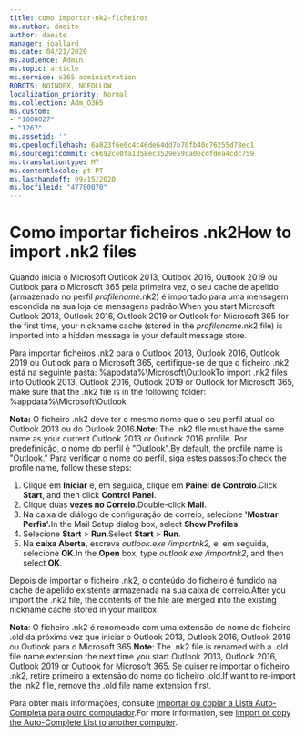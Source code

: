 ```yaml
---
title: como importar-nk2-ficheiros
ms.author: daeite
author: daeite
manager: joallard
ms.date: 04/21/2020
ms.audience: Admin
ms.topic: article
ms.service: o365-administration
ROBOTS: NOINDEX, NOFOLLOW
localization_priority: Normal
ms.collection: Adm_O365
ms.custom:
- "1800027"
- "1267"
ms.assetid: ''
ms.openlocfilehash: 6a823f6e0c4c46de64dd7b70fb40c76255d78ec1
ms.sourcegitcommit: c6692ce0fa1358ec3529e59ca0ecdfdea4cdc759
ms.translationtype: MT
ms.contentlocale: pt-PT
ms.lasthandoff: 09/15/2020
ms.locfileid: "47780070"
---
```

# <a name="how-to-import-nk2-files"></a><span data-ttu-id="a9199-102">Como importar ficheiros .nk2</span><span class="sxs-lookup"><span data-stu-id="a9199-102">How to import .nk2 files</span></span> 

<span data-ttu-id="a9199-103">Quando inicia o Microsoft Outlook 2013, Outlook 2016, Outlook 2019 ou Outlook para o Microsoft 365 pela primeira vez, o seu cache de apelido (armazenado no perfil *profilename*.nk2) é importado para uma mensagem escondida na sua loja de mensagens padrão.</span><span class="sxs-lookup"><span data-stu-id="a9199-103">When you start Microsoft Outlook 2013, Outlook 2016, Outlook 2019 or Outlook for Microsoft 365 for the first time, your nickname cache (stored in the *profilename*.nk2 file) is imported into a hidden message in your default message store.</span></span>

<span data-ttu-id="a9199-104">Para importar ficheiros .nk2 para o Outlook 2013, Outlook 2016, Outlook 2019 ou Outlook para o Microsoft 365, certifique-se de que o ficheiro .nk2 está na seguinte pasta: %appdata%\Microsoft\Outlook</span><span class="sxs-lookup"><span data-stu-id="a9199-104">To import .nk2 files into Outlook 2013, Outlook 2016, Outlook 2019 or Outlook for Microsoft 365, make sure that the .nk2 file is in the following folder: %appdata%\Microsoft\Outlook</span></span>

<span data-ttu-id="a9199-105">**Nota:** O ficheiro .nk2 deve ter o mesmo nome que o seu perfil atual do Outlook 2013 ou do Outlook 2016.</span><span class="sxs-lookup"><span data-stu-id="a9199-105">**Note**: The .nk2 file must have the same name as your current Outlook 2013 or Outlook 2016 profile.</span></span> <span data-ttu-id="a9199-106">Por predefinição, o nome do perfil é "Outlook".</span><span class="sxs-lookup"><span data-stu-id="a9199-106">By default, the profile name is "Outlook."</span></span> <span data-ttu-id="a9199-107">Para verificar o nome do perfil, siga estes passos:</span><span class="sxs-lookup"><span data-stu-id="a9199-107">To check the profile name, follow these steps:</span></span> 
1. <span data-ttu-id="a9199-108">Clique em **Iniciar** e, em seguida, clique em **Painel de Controlo**.</span><span class="sxs-lookup"><span data-stu-id="a9199-108">Click **Start**, and then click **Control Panel**.</span></span>
2. <span data-ttu-id="a9199-109">Clique duas **vezes no Correio.**</span><span class="sxs-lookup"><span data-stu-id="a9199-109">Double-click **Mail**.</span></span>
3. <span data-ttu-id="a9199-110">Na caixa de diálogo de configuração de correio, selecione **'Mostrar Perfis'.**</span><span class="sxs-lookup"><span data-stu-id="a9199-110">In the Mail Setup dialog box, select **Show Profiles**.</span></span>
4. <span data-ttu-id="a9199-111">Selecione **Start**  >  **Run**.</span><span class="sxs-lookup"><span data-stu-id="a9199-111">Select **Start** > **Run**.</span></span>
5. <span data-ttu-id="a9199-112">Na **caixa Aberta,** escreva *outlook.exe /importnk2,* e, em seguida, selecione **OK**.</span><span class="sxs-lookup"><span data-stu-id="a9199-112">In the **Open** box, type *outlook.exe /importnk2*, and then select **OK**.</span></span> 

<span data-ttu-id="a9199-113">Depois de importar o ficheiro .nk2, o conteúdo do ficheiro é fundido na cache de apelido existente armazenada na sua caixa de correio.</span><span class="sxs-lookup"><span data-stu-id="a9199-113">After you import the .nk2 file, the contents of the file are merged into the existing nickname cache stored in your mailbox.</span></span>

<span data-ttu-id="a9199-114">**Nota**: O ficheiro .nk2 é renomeado com uma extensão de nome de ficheiro .old da próxima vez que iniciar o Outlook 2013, Outlook 2016, Outlook 2019 ou Outlook para o Microsoft 365.</span><span class="sxs-lookup"><span data-stu-id="a9199-114">**Note**: The .nk2 file is renamed with a .old file name extension the next time you start Outlook 2013, Outlook 2016, Outlook 2019 or Outlook for Microsoft 365.</span></span> <span data-ttu-id="a9199-115">Se quiser re importar o ficheiro .nk2, retire primeiro a extensão do nome do ficheiro .old.</span><span class="sxs-lookup"><span data-stu-id="a9199-115">If want to re-import the .nk2 file, remove the .old file name extension first.</span></span>

<span data-ttu-id="a9199-116">Para obter mais informações, consulte [Importar ou copiar a Lista Auto-Completa para outro computador](https://support.microsoft.com/help/2806550/how-to-import-nk2-files-into-outlook%).</span><span class="sxs-lookup"><span data-stu-id="a9199-116">For more information, see [Import or copy the Auto-Complete List to another computer](https://support.microsoft.com/help/2806550/how-to-import-nk2-files-into-outlook%).</span></span>